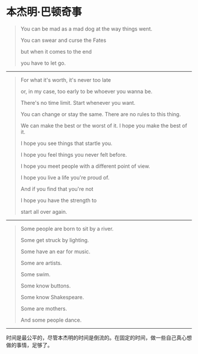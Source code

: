 # 本杰明·巴顿奇事

> You can be mad as a mad dog at the way things went.
>
> You can swear and curse the Fates
>
> but when it comes to the end
>
> you have to let go.

---

> For what it's worth, it's never too late
>
> or, in my case, too early to be whoever you wanna be.
>
> There's no time limit. Start whenever you want.
>
> You can change or stay the same. There are no rules to this thing.
>
> We can make the best or the worst of it. I hope you make the best of it.
>
> I hope you see things that startle you.
>
> I hope you feel things you never felt before.
>
> I hope you meet people with a different point of view.
>
> I hope you live a life you're proud of.
>
> And if you find that you're not
>
> I hope you have the strength to
>
> start all over again.

---

> Some people are born to sit by a river.
>
> Some get struck by lighting.
>
> Some have an ear for music.
>
> Some are artists.
>
> Some swim.
>
> Some know buttons.
>
> Some know Shakespeare.
>
> Some are mothers.
>
> And some people dance.

---

时间是最公平的，尽管本杰明的时间是倒流的。在固定的时间，做一些自己真心想做的事情，足够了。
